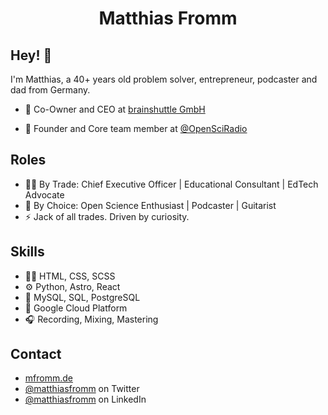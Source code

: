 <h1 align="center">Matthias Fromm</h1>

## Hey! 👋
I'm Matthias, a 40+ years old problem solver, entrepreneur, podcaster and dad from Germany.

- 🧭 Co-Owner and CEO at [brainshuttle GmbH](https://brainshuttle.com)

- 👥 Founder and Core team member at [@OpenSciRadio](https://github.com/OpenScienceRadio)

## Roles
- 👨‍💼 By Trade: Chief Executive Officer | Educational Consultant | EdTech Advocate
- 🔭 By Choice: Open Science Enthusiast | Podcaster | Guitarist
- ⚡️ Jack of all trades. Driven by curiosity. 

## Skills
- 👨‍💻 HTML, CSS, SCSS
- ⚙️ Python, Astro, React
- 💽 MySQL, SQL, PostgreSQL
- 💽 Google Cloud Platform
- 🎧 Recording, Mixing, Mastering

## Contact
- [mfromm.de](https://mfromm.de)
- [@matthiasfromm](https://twitter.com/matthiasfromm) on Twitter
- [@matthiasfromm](https://de.linkedin.com/in/matthiasfromm) on LinkedIn


<!---
matthiasfromm/matthiasfromm is a ✨ special ✨ repository because its `README.md` (this file) appears on your GitHub profile.
You can click the Preview link to take a look at your changes.
--->
